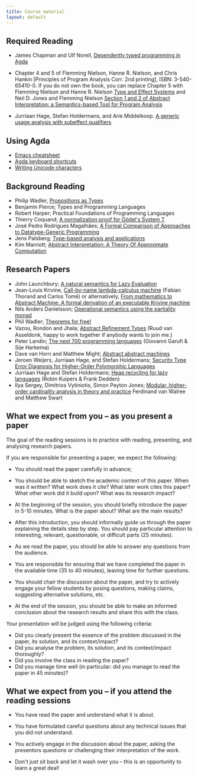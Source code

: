 ```yaml
---
title: Course material
layout: default
---
```


## Required Reading

* James Chapman and Ulf Norell, [Dependently typed programming in Agda](http://www.cse.chalmers.se/~ulfn/papers/afp08/tutorial.pdf)

* Chapter 4 and 5 of Flemming Nielson, Hanne R. Nielson, and Chris Hankin [Principles of Program Analysis Corr. 2nd printing], ISBN: 3-540-65410-0.
If you do not own the book, you can replace Chapter 5 with Flemming Nielson and Hanne R. Nielson [Type and Effect Systems](http://www2.imm.dtu.dk/~fnie/Papers/NiNi99tes.pdf)  and  Neil D. Jones and Flemming Nielson [Section 1 and 2 of Abstract Interpretation: a Semantics-based Tool for Program Analysis](https://www.researchgate.net/profile/Neil_Jones3/publication/234803097_Abstract_interpretation_a_semantics-based_tool_for_program_analysis/links/0046352cac9b729460000000.pdf)

* Jurriaan Hage, Stefan Holdermans, and Arie Middelkoop. [A generic usage analysis with subeffect qualifiers](http://dl.acm.org/citation.cfm?doid=1291151.1291189)

## Using Agda

* [Emacs cheatsheet](http://refcards.com/docs/gildeas/gnu-emacs/emacs-refcard-a4.pdf)
* [Agda keyboard shortcuts](http://wiki.portal.chalmers.se/agda/pmwiki.php?n=Main.QuickGuideToEditingTypeCheckingAndCompilingAgdaCode)
* [Writing Unicode characters](http://wiki.portal.chalmers.se/agda/pmwiki.php?n=Docs.UnicodeInput)

## Background Reading

* Philip Wadler, [Propositions as Types](http://homepages.inf.ed.ac.uk/wadler/papers/propositions-as-types/propositions-as-types.pdf)
* Benjamin Pierce; Types and Programming Languages
* Robert Harper; Practical Foundations of Programming Languages
* Thierry Coquand; [A normalization proof for Gödel's System T](http://www.cse.chalmers.se/~coquand/norm.ps)
* José Pedro Rodrigues Magalhães; [A Formal Comparison of Approaches to Datatype-Generic Programming](http://dreixel.net/research/pdf/fcadgp.pdf)
* Jens Palsberg; [Type-based analysis and applications](http://dx.doi.org/10.1145/379605.379635)
* Kim Marriott; [Abstract Interpretation: A Theory Of Approximate Computation](http://www.springerlink.com/content/w02v86n1272jl768/)
    
## Research Papers

* John Launchbury; [A natural semantics for Lazy Evaluation](http://www.cse.chalmers.se/edu/year/2010/course/DAT140_Types/Launchbury.pdf)
* Jean-Louis Krivine, [Call-by-name lambda-calculus machine](http://www.pps.univ-paris-diderot.fr/~krivine/articles/lazymach.pdf) (Fabian Thorand and Carlos Tomé)
or alternatively, [From mathematics to Abstract Machine: A formal derivation of an executable Krivine machine](http://eptcs.web.cse.unsw.edu.au/paper.cgi?MSFP2012.10)
* Nils Anders Danielsson; [Operational semantics using the partiality monad](http://www.cse.chalmers.se/~nad/publications/danielsson-semantics-partiality-monad.pdf)
* Phil Wadler; [Theorems for free!](http://ttic.uchicago.edu/~dreyer/course/papers/wadler.pdf)
* Vazou, Rondon and Jhala; [Abstract Reﬁnement Types](http://goto.ucsd.edu/~rjhala/liquid/abstract_refinement_types.pdf) (Ruud van Asseldonk, happy to work together if anybody wants to join me.)
* Peter Landin; [The next 700 programming languages](http://www.inf.ed.ac.uk/teaching/courses/epl/Landin66.pdf) (Giovanni Garufi & Sije Harkema)
* Dave van Horn and Matthew Might; [Abstract abstract machines](http://dl.acm.org/citation.cfm?id=1863553)
* Jeroen Weijers, Jurriaan Hage, and Stefan Holdermans; [Security Type Error Diagnosis for Higher-Order Polymorphic Languages](http://www.sciencedirect.com/science/article/pii/S0167642314001518)
* Jurriaan Hage and Stefan Holdermans; [Heap recycling for lazy languages](http://dl.acm.org/citation.cfm?doid=1328408.1328436) (Robin Kuipers & Frank Dedden)
* Ilya Sergey, Dimitrios Vytiniotis, Simon Peyton Jones; [Modular, higher-order cardinality analysis in theory and practice](http://dl.acm.org/citation.cfm?doid=2535838.2535861) Ferdinand van Walree and Matthew Swart


## What we expect from you – as you present a paper

The goal of the reading sessions is to practice with reading, presenting, and analysing research papers. 

If you are responsible for presenting a paper, we expect the following:

* You should read the paper carefully in advance;

* You should be able to sketch the academic context of this paper. When was it written? What work does it cite? What later work cites this paper? What other work did it build upon? What was its research impact?

* At the beginning of the session, you should briefly introduce the paper in 5-10 minutes. What is the paper about? What are the main results?

* After this introduction, you should informally guide us through the paper explaining the details step by step. You should pay particular attention to interesting, relevant, questionable, or difficult parts (25 minutes).

* As we read the paper, you should be able to answer any questions from the audience. 

* You are responsible for ensuring that we have completed the paper in the available time (35 to 40 minutes), leaving time for further questions.

* You should chair the discussion about the paper, and try to actively engage your fellow students by posing questions, making claims, suggesting alternative solutions, etc.

* At the end of the session, you should be able to make an informed conclusion about the research results and share this with the class.

Your presentation will be judged using the following criteria:

* Did you clearly present the essence of the problem discussed in the paper, its solution, and its context/impact?
* Did you analyse the problem, its solution, and its context/impact thoroughly?
* Did you involve the class in reading the paper?
* Did you manage time well (in particular: did you manage to read the paper in 45 minutes)?


## What we expect from you – if you attend the reading sessions

* You have read the paper and understand what it is about.

* You have formulated careful questions about any technical issues that you did not understand.

* You actively engage in the discussion about the paper, asking the presentors questions or challenging their interpretation of the work.

* Don't just sit back and let it wash over you – this is an opportunity to learn a great deal!


